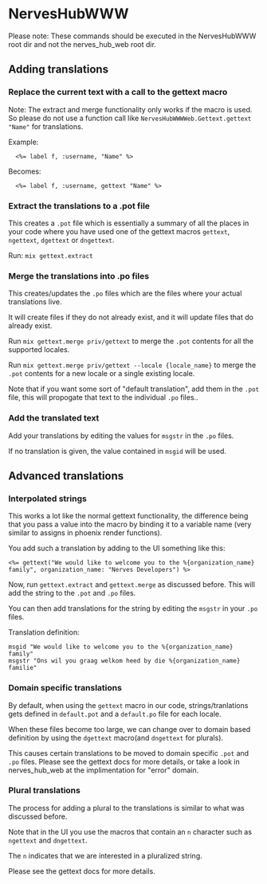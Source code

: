 # NervesHubWWW

Please note: These commands should be executed in the NervesHubWWW root dir
and not the nerves_hub_web root dir.

## Adding translations

### Replace the current text with a call to the gettext macro

Note: The extract and merge functionality only works if the macro is used.
So please do not use a function call like `NervesHubWWWWeb.Gettext.gettext "Name"` for translations.

Example:
```
  <%= label f, :username, "Name" %>
```

Becomes:
```
  <%= label f, :username, gettext "Name" %>
```

### Extract the translations to a .pot file

This creates a `.pot` file which is essentially a summary of all the places in
your code where you have used one of the gettext macros `gettext`, `ngettext`, `dgettext` or `dngettext`.

Run: `mix gettext.extract`


### Merge the translations into .po files

This creates/updates the `.po` files which are the files where your actual translations live.

It will create files if they do not already exist, and it will update files that do already exist.

Run `mix gettext.merge priv/gettext` to merge the `.pot` contents for all the supported locales.

Run `mix gettext.merge priv/gettext --locale {locale_name}` to merge the `.pot` contents for a new locale or a single existing locale.

Note that if you want some sort of "default translation", add them in the `.pot` file,
this will propogate that text to the individual `.po` files..

### Add the translated text

Add your translations by editing the values for `msgstr` in the `.po` files.

If no translation is given, the value contained in `msgid` will be used.

## Advanced translations

### Interpolated strings

This works a lot like the normal gettext functionality, the difference being that
you pass a value into the macro by binding it to a variable name (very similar to assigns in phoenix render functions).

You add such a translation by adding to the UI something like this:

```
<%= gettext("We would like to welcome you to the %{organization_name} family", organization_name: "Nerves Developers") %>
```

Now, run `gettext.extract` and `gettext.merge` as discussed before. This will add
the string to the `.pot` and `.po` files.

You can then add translations for the string by editing the `msgstr` in your `.po` files.

Translation definition:

```
msgid "We would like to welcome you to the %{organization_name} family"
msgstr "Ons wil you graag welkom heed by die %{organization_name} familie"

```

### Domain specific translations

By default, when using the `gettext` macro in our code, strings/tranlations gets
defined in `default.pot` and a `default.po` file for each locale.

When these files become too large, we can change over to domain based definition
by using the `dgettext` macro(and `dngettext` for plurals).

This causes certain translations to be moved to domain specific `.pot` and `.po`
files. Please see the gettext docs for more details, or take a look in nerves_hub_web
at the implimentation for "error" domain.

### Plural translations

The process for adding a plural to the translations is similar to what was discussed before.

Note that in the UI you use the macros that contain an `n` character such as `ngettext` and `dngettext`.

The `n` indicates that we are interested in a pluralized string.

Please see the gettext docs for more details.

